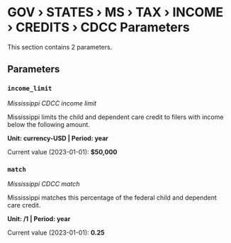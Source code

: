 # GOV › STATES › MS › TAX › INCOME › CREDITS › CDCC Parameters

This section contains 2 parameters.

## Parameters

### `income_limit`
*Mississippi CDCC income limit*

Mississippi limits the child and dependent care credit to filers with income below the following amount.

**Unit: currency-USD | Period: year**

Current value (2023-01-01): **$50,000**


### `match`
*Mississippi CDCC match*

Mississippi matches this percentage of the federal child and dependent care credit.

**Unit: /1 | Period: year**

Current value (2023-01-01): **0.25**

